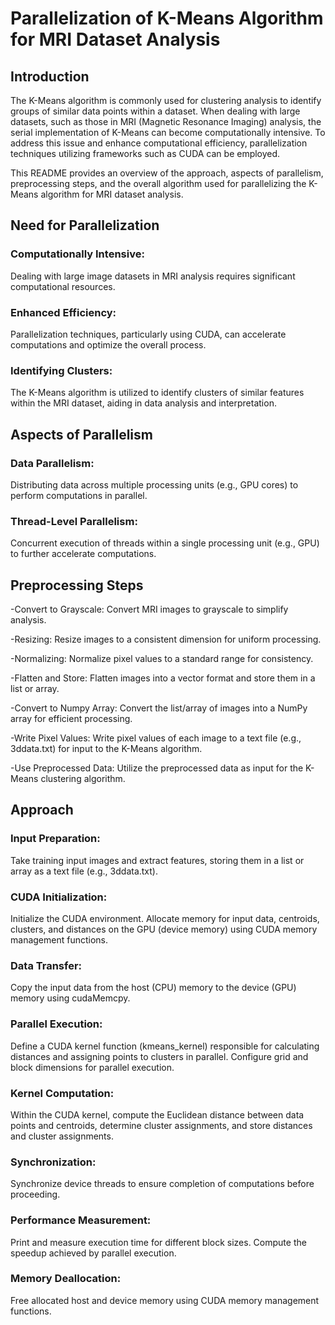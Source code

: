 # Parallelization of K-Means Algorithm for MRI Dataset Analysis

## Introduction
The K-Means algorithm is commonly used for clustering analysis to identify groups of similar data points within a dataset. When dealing with large datasets, such as those in MRI (Magnetic Resonance Imaging) analysis, the serial implementation of K-Means can become computationally intensive. To address this issue and enhance computational efficiency, parallelization techniques utilizing frameworks such as CUDA can be employed.

This README provides an overview of the approach, aspects of parallelism, preprocessing steps, and the overall algorithm used for parallelizing the K-Means algorithm for MRI dataset analysis.

## Need for Parallelization
### Computationally Intensive: 
Dealing with large image datasets in MRI analysis requires significant computational resources.
### Enhanced Efficiency: 
Parallelization techniques, particularly using CUDA, can accelerate computations and optimize the overall process.
### Identifying Clusters: 
The K-Means algorithm is utilized to identify clusters of similar features within the MRI dataset, aiding in data analysis and interpretation.
## Aspects of Parallelism
### Data Parallelism: 
Distributing data across multiple processing units (e.g., GPU cores) to perform computations in parallel.
### Thread-Level Parallelism: 
Concurrent execution of threads within a single processing unit (e.g., GPU) to further accelerate computations.
## Preprocessing Steps
-Convert to Grayscale: Convert MRI images to grayscale to simplify analysis.

-Resizing: Resize images to a consistent dimension for uniform processing.

-Normalizing: Normalize pixel values to a standard range for consistency.

-Flatten and Store: Flatten images into a vector format and store them in a list or array.

-Convert to Numpy Array: Convert the list/array of images into a NumPy array for efficient processing.

-Write Pixel Values: Write pixel values of each image to a text file (e.g., 3ddata.txt) for input to the K-Means algorithm.

-Use Preprocessed Data: Utilize the preprocessed data as input for the K-Means clustering algorithm.
## Approach
### Input Preparation:
Take training input images and extract features, storing them in a list or array as a text file (e.g., 3ddata.txt).
### CUDA Initialization: 
Initialize the CUDA environment. Allocate memory for input data, centroids, clusters, and distances on the GPU (device memory) using CUDA memory management functions.
### Data Transfer: 
Copy the input data from the host (CPU) memory to the device (GPU) memory using cudaMemcpy.
### Parallel Execution: 
Define a CUDA kernel function (kmeans_kernel) responsible for calculating distances and assigning points to clusters in parallel. Configure grid and block dimensions for parallel execution.
### Kernel Computation:
Within the CUDA kernel, compute the Euclidean distance between data points and centroids, determine cluster assignments, and store distances and cluster assignments.
### Synchronization: 
Synchronize device threads to ensure completion of computations before proceeding.
### Performance Measurement: 
Print and measure execution time for different block sizes. Compute the speedup achieved by parallel execution.
### Memory Deallocation: 
Free allocated host and device memory using CUDA memory management functions.
